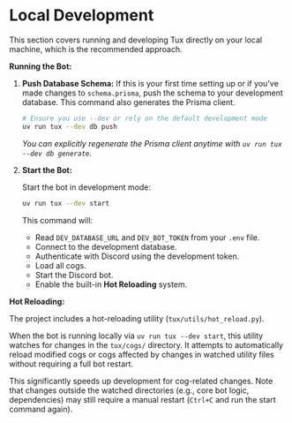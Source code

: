 # Local Development

This section covers running and developing Tux directly on your local machine, which is the recommended approach.

**Running the Bot:**

1. **Push Database Schema:**
    If this is your first time setting up or if you've made changes to `schema.prisma`, push the schema to your development database. This command also generates the Prisma client.

    ```bash
    # Ensure you use --dev or rely on the default development mode
    uv run tux --dev db push
    ```

    *You can explicitly regenerate the Prisma client anytime with `uv run tux --dev db generate`.*

2. **Start the Bot:**

    Start the bot in development mode:

    ```bash
    uv run tux --dev start
    ```

    This command will:
    * Read `DEV_DATABASE_URL` and `DEV_BOT_TOKEN` from your `.env` file.
    * Connect to the development database.
    * Authenticate with Discord using the development token.
    * Load all cogs.
    * Start the Discord bot.
    * Enable the built-in **Hot Reloading** system.

**Hot Reloading:**

The project includes a hot-reloading utility (`tux/utils/hot_reload.py`).

When the bot is running locally via `uv run tux --dev start`, this utility watches for changes in the `tux/cogs/` directory. It attempts to automatically reload modified cogs or cogs affected by changes in watched utility files without requiring a full bot restart.

This significantly speeds up development for cog-related changes. Note that changes outside the watched directories (e.g., core bot logic, dependencies) may still require a manual restart (`Ctrl+C` and run the start command again).
